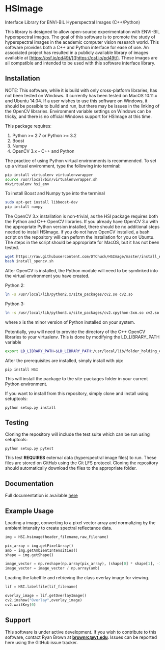 # HSImage #

Interface Library for ENVI-BIL Hyperspectral Images
(C++/Python)

This library is designed to allow open-source experimentation with ENVI-BIL hyperspectral images. The goal of this software is to promote the study of hyperspectral images in the academic computer vision research world. This software provides both a C++ and Python interface for ease of use. An associated project has resulted in a publicly available library of images available at [https://osf.io/pd49t/]([https://osf.io/pd49t/). These images are all compatible and intended to be used with this software interface library.

## Installation ##
NOTE: This software, while it is build with only cross-platform libraries, has not been tested on Windows. It currently has been tested on MacOS 10.11.x and Ubuntu 14.04. If a user wishes to use this software on Windows, it should be possible to build and run, but there may be issues in the linking of the OpenCV libraries. Environment variable settings on Windows can be tricky, and there is no official Windows support for HSImage at this time.

This package requires: 
1) Python >= 2.7 or Python >= 3.2
2) Boost
3) Numpy
4) OpenCV 3.x - C++ and Python

The practice of using Python virtual environments is recommended. To set up a virtual environment, type the following into terminal:
```bash
pip install virtualenv virtualenvwrapper
source /usr/local/bin/virtualenvwrapper.sh
mkvirtualenv hsi_env
```

To install Boost and Numpy type into the terminal
```bash
sudo apt-get install libboost-dev
pip install numpy
```

The OpenCV 3.x installation is non-trivial, as the HSI package requires both the Python and C++ OpenCV libraries. If you already have OpenCV 3.x with the appropriate Python version installed, there should be no additional steps needed to install HSImage.
If you do not have OpenCV installed, a bash script on the repository will can peform the installation for you on Ubuntu. The steps in the script should be appropriate for MacOS, but it has not been tested.
```bash
wget https://raw.githubusercontent.com/DTChuck/HSImage/master/install_opencv.sh
bash install_opencv.sh
```

After OpenCV is installed, the Python module will need to be symlinked into the virtual environment you have created.

Python 2:
```bash
ln -s /usr/local/lib/python2.x/site_packages/cv2.so cv2.so
```
Python 3:
```bash
ln -s /usr/local/lib/python3.x/site_packages/cv2.cpython-3xm.so cv2.so
```
where x is the minor version of Python installed on your system.

Potentially, you will need to provide the directory of the C++ OpenCV libraries to your virtualenv. This is done by modifying the LD_LIBRARY_PATH variable
```bash
export LD_LIBRARY_PATH=$LD_LIBRARY_PATH:/usr/local/lib/folder_holding_opencv_libs/
```

After the prerequisites are installed, simply install with pip:

`pip install HSI`

This will install the package to the site-packages folder in your current Python environment.

If you want to install from this repository, simply clone and install using setuptools:

`python setup.py install`


## Testing ##
Cloning the repository will include the test suite which can be run using setuptools:

`python setup.py pytest`

This test **REQUIRES** external data (hyperspectral image files) to run. These files are stored on GitHub using the Git LFS protocol. Cloning the repository should automatically download the files to the appropriate folder. 

## Documentation ## 
Full documentation is available [here]([https://dtchuck.github.io/HSImage/)

## Example Usage ##
Loading a image, converting to a pixel vector array and normalizing by the ambient intensity to create spectral reflectance data.

```python
img = HSI.hsimage(header_filename,raw_filename)

pix_array = img.getPixelArray()
amb = img.getAmbientIntensities()
shape = img.getShape()

image_vector = np.reshape(np.array(pix_array), (shape[0] * shape[1], -1))
image_vector = image_vector / np.array(amb)
```

Loading the labelfile and retrieving the class overlay image for viewing.
```python
lif = HSI.labelfile(lif_filename)

overlay_image = lif.getOverlayImage()
cv2.imshow("Overlay",overlay_image)
cv2.waitKey(0)
```

## Support ##
This software is under active development. If you wish to contribute to this software, contact Ryan Brown at **brownrc@vt.edu**. Issues can be reported here using the GitHub issue tracker.
